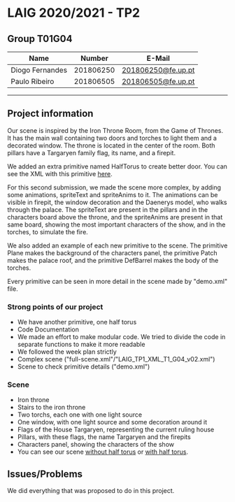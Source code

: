 # LAIG 2020/2021 - TP2

## Group T01G04
| Name             | Number    | E-Mail             |
| ---------------- | --------- | ------------------ |
| Diogo Fernandes  | 201806250 | 201806250@fe.up.pt |
| Paulo Ribeiro    | 201806505 | 201806505@fe.up.pt |

----
## Project information

Our scene is inspired by the Iron Throne Room, from the Game of Thrones. It has the main wall containing two doors and torches to light them and a decorated window. The throne is located in the center of the room. Both pillars have a Targaryen family flag, its name, and a firepit.

We added an extra primitive named HalfTorus to create better door. You can see the XML with this primitive [here](scenes/full-scene.xml).

For this second submission, we made the scene more complex, by adding some animations, spriteText and spriteAnims to it. The animations can be visible in firepit, the window decoration and the Daenerys model, who walks through the palace. The spriteText are present in the pillars and in the characters board above the throne, and the spriteAnims are present in that same board, showing the most important characters of the show, and in the torches, to simulate the fire.

We also added an example of each new primitive to the scene. The primitive Plane makes the background of the characters panel, the primitive Patch makes the palace roof, and the primitive DefBarrel makes the body of the torches.

Every primitive can be seen in more detail in the scene made by "demo.xml" file.

### Strong points of our project
- We have another primitive, one half torus
- Code Documentation
- We made an effort to make modular code. We tried to divide the code in separate functions to make it more readable
- We followed the week plan strictly
- Complex scene ("full-scene.xml"/"LAIG_TP1_XML_T1_G04_v02.xml")
- Scene to check primitive details ("demo.xml")

### Scene
- Iron throne
- Stairs to the iron throne
- Two torchs, each one with one light source
- One window, with one light source and some decoration around it
- Flags of the House Targaryen, representing the current ruling house
- Pillars, with these flags, the name Targaryen and the firepits
- Characters panel, showing the characters of the show
- You can see our scene [without half torus](scenes/LAIG_TP1_XML_T1_G04_v02.xml) or [with half torus](scenes/full-scene.xml).

## Issues/Problems

We did everything that was proposed to do in this project.
